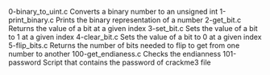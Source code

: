 0-binary_to_uint.c	Converts a binary number to an unsigned int
1-print_binary.c	Prints the binary representation of a number
2-get_bit.c	Returns the value of a bit at a given index
3-set_bit.c	Sets the value of a bit to 1 at a given index
4-clear_bit.c	Sets the value of a bit to 0 at a given index
5-flip_bits.c	Returns the number of bits needed to flip to get from one number to another
100-get_endianess.c	Checks the endianness
101-password	Script that contains the password of crackme3 file
